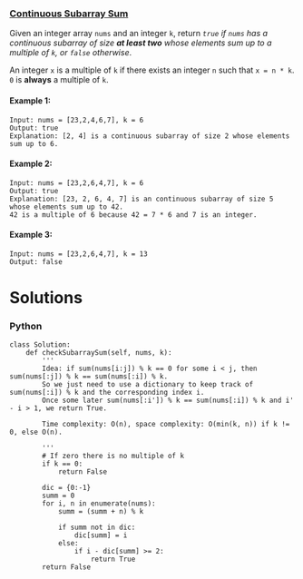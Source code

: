 ### [Continuous Subarray Sum](https://leetcode.com/problems/continuous-subarray-sum/) <br>

Given an integer array `nums` and an integer `k`, return *`true` if `nums` has a continuous subarray of size ***at least two*** whose elements sum up to a multiple of `k`, or `false` otherwise*.

An integer `x` is a multiple of `k` if there exists an integer `n` such that `x = n * k`. `0` is **always** a multiple of `k`.

 


#### Example 1:

```
Input: nums = [23,2,4,6,7], k = 6
Output: true
Explanation: [2, 4] is a continuous subarray of size 2 whose elements sum up to 6.

```

#### Example 2:

```
Input: nums = [23,2,6,4,7], k = 6
Output: true
Explanation: [23, 2, 6, 4, 7] is an continuous subarray of size 5 whose elements sum up to 42.
42 is a multiple of 6 because 42 = 7 * 6 and 7 is an integer.

```

#### Example 3:

```
Input: nums = [23,2,6,4,7], k = 13
Output: false

```


# Solutions

### Python
```
class Solution:
    def checkSubarraySum(self, nums, k):
        '''
        Idea: if sum(nums[i:j]) % k == 0 for some i < j, then sum(nums[:j]) % k == sum(nums[:i]) % k. 
        So we just need to use a dictionary to keep track of sum(nums[:i]) % k and the corresponding index i. 
        Once some later sum(nums[:i']) % k == sum(nums[:i]) % k and i' - i > 1, we return True.

        Time complexity: O(n), space complexity: O(min(k, n)) if k != 0, else O(n).

        '''
        # If zero there is no multiple of k
        if k == 0:
            return False
        
        dic = {0:-1}
        summ = 0
        for i, n in enumerate(nums):
            summ = (summ + n) % k
            
            if summ not in dic:
                dic[summ] = i
            else:
                if i - dic[summ] >= 2:
                    return True
        return False

```
